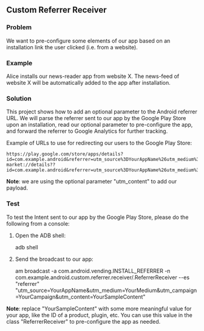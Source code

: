 Custom Referrer Receiver
------------------------

### Problem

We want to pre-configure some elements of our app based on an installation link the user clicked (i.e. from a website).

### Example

Alice installs our news-reader app from website X. The news-feed of website X will be automatically added to the app after installation. 

### Solution

This project shows how to add an optional parameter to the Android referrer URL. We will parse the referrer sent to our app by the Google Play Store upon an installation, read our optional parameter to pre-configure the app, and forward the referrer to Google Analytics for further tracking.

Example of URLs to use for redirecting our users to the Google Play Store:

	https://play.google.com/store/apps/details?id=com.example.android&referrer=utm_source%3DYourAppName%26utm_medium%3DYourMedium%26utm_campaign%3DYourCampaign%26utm_content%3DYourSampleContent
	market://details??id=com.example.android&referrer=utm_source%3DYourAppName%26utm_medium%3DYourMedium%26utm_campaign%3DYourCampaign%26utm_content%3DYourSampleContent

**Note**: we are using the optional parameter "utm_content" to add our payload.

### Test

To test the Intent sent to our app by the Google Play Store, please do the following from a console:

1) Open the ADB shell:

	adb shell

2) Send the broadcast to our app:

	am broadcast -a com.android.vending.INSTALL_REFERRER -n com.example.android.custom.referrer.receiver/.ReferrerReceiver --es "referrer" "utm_source=YourAppName&utm_medium=YourMedium&utm_campaign=YourCampaign&utm_content=YourSampleContent"

**Note**: replace "YourSampleContent" with some more meaningful value for your app, like the ID of a product, plugin, etc. You can use this value in the class "ReferrerReceiver" to pre-configure the app as needed.